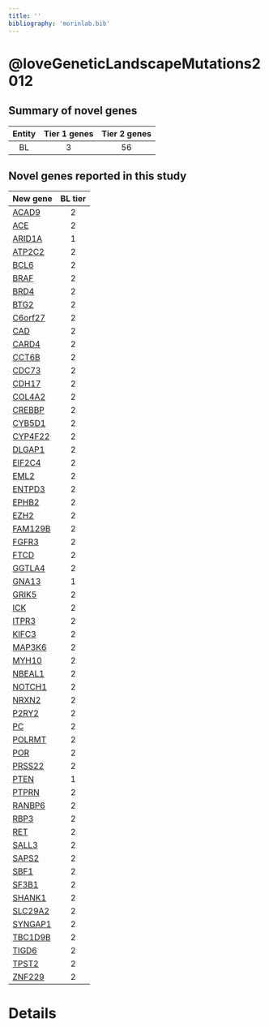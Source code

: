 ```yaml
---
title: ''
bibliography: 'morinlab.bib'
---
```


# @loveGeneticLandscapeMutations2012
## Summary of novel genes

|Entity| Tier 1 genes| Tier 2 genes|
|:-:|:-:|:-:|
|BL|3|56|

## Novel genes reported in this study

|New gene|BL tier|
|:-|:-:|
|[ACAD9](ACAD9)|2 |
|[ACE](ACE)|2 |
|[ARID1A](ARID1A)|1 |
|[ATP2C2](ATP2C2)|2 |
|[BCL6](BCL6)|2 |
|[BRAF](BRAF)|2 |
|[BRD4](BRD4)|2 |
|[BTG2](BTG2)|2 |
|[C6orf27](C6orf27)|2 |
|[CAD](CAD)|2 |
|[CARD4](CARD4)|2 |
|[CCT6B](CCT6B)|2 |
|[CDC73](CDC73)|2 |
|[CDH17](CDH17)|2 |
|[COL4A2](COL4A2)|2 |
|[CREBBP](CREBBP)|2 |
|[CYB5D1](CYB5D1)|2 |
|[CYP4F22](CYP4F22)|2 |
|[DLGAP1](DLGAP1)|2 |
|[EIF2C4](EIF2C4)|2 |
|[EML2](EML2)|2 |
|[ENTPD3](ENTPD3)|2 |
|[EPHB2](EPHB2)|2 |
|[EZH2](EZH2)|2 |
|[FAM129B](FAM129B)|2 |
|[FGFR3](FGFR3)|2 |
|[FTCD](FTCD)|2 |
|[GGTLA4](GGTLA4)|2 |
|[GNA13](GNA13)|1 |
|[GRIK5](GRIK5)|2 |
|[ICK](ICK)|2 |
|[ITPR3](ITPR3)|2 |
|[KIFC3](KIFC3)|2 |
|[MAP3K6](MAP3K6)|2 |
|[MYH10](MYH10)|2 |
|[NBEAL1](NBEAL1)|2 |
|[NOTCH1](NOTCH1)|2 |
|[NRXN2](NRXN2)|2 |
|[P2RY2](P2RY2)|2 |
|[PC](PC)|2 |
|[POLRMT](POLRMT)|2 |
|[POR](POR)|2 |
|[PRSS22](PRSS22)|2 |
|[PTEN](PTEN)|1 |
|[PTPRN](PTPRN)|2 |
|[RANBP6](RANBP6)|2 |
|[RBP3](RBP3)|2 |
|[RET](RET)|2 |
|[SALL3](SALL3)|2 |
|[SAPS2](SAPS2)|2 |
|[SBF1](SBF1)|2 |
|[SF3B1](SF3B1)|2 |
|[SHANK1](SHANK1)|2 |
|[SLC29A2](SLC29A2)|2 |
|[SYNGAP1](SYNGAP1)|2 |
|[TBC1D9B](TBC1D9B)|2 |
|[TIGD6](TIGD6)|2 |
|[TPST2](TPST2)|2 |
|[ZNF229](ZNF229)|2 |

# Details


